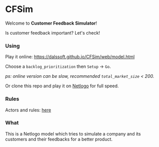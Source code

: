 # CFSim 

Welcome to **Customer Feedback Simulator**!

Is customer feedback important? Let's check!

### Using

Play it online: 
<https://dalssoft.github.io/CFSim/web/model.html> 

Choose a `backlog_prioritization` then `Setup` -> `Go`. 

*ps: online version can be slow, recommended `total_market_size` < 200.*

Or clone this repo and play it on [Netlogo](https://ccl.northwestern.edu/netlogo/) for full speed.

### Rules
Actors and rules: [here](https://docs.google.com/presentation/d/1yXget5cEXl-00mrAjzHVSMF2gYYDhISASBRGwt_InhY/edit?usp=sharing)

### What
This is a Netlogo model which tries to simulate a company and its customers and their feedbacks for a better product.